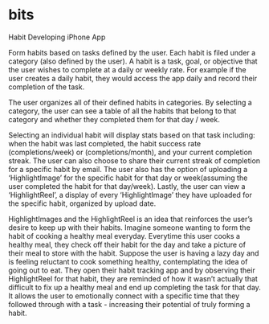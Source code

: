 # bits
Habit Developing iPhone App

 Form habits based on tasks defined by the user. Each habit is filed under a category (also defined by the user). A habit is a task, goal, or objective that the user wishes to complete at a daily or weekly rate. For example if the user creates a daily habit, they would access the app daily and record their completion of the task.
 
  The user organizes all of their defined habits in categories. By selecting a category, the user can see a table of all the habits that belong to that category and whether they completed them for that day / week.
  
  Selecting an individual habit will display stats based on that task including: when the habit was last completed, the habit success rate (completions/week) or (completions/month), and your current completion streak. The user can also choose to share their current streak of completion for a specific habit by email. The user also has the option of uploading a ‘HighlightImage’ for the specific habit for that day or week(assuming the user completed the habit for that day/week). Lastly, the user can view a ‘HighlightReel’, a display of every ‘HighlightImage’ they have uploaded for the specific habit, organized by upload date.
  
  HighlightImages and the HighlightReel is an idea that reinforces the user’s desire to keep up with their habits. Imagine someone wanting to form the habit of cooking a healthy meal everyday. Everytime this user cooks a healthy meal, they check off their habit for the day and take a picture of their meal to store with the habit. Suppose the user is having a lazy day and is feeling reluctant to cook something healthy, contemplating the idea of going out to eat. They open their habit tracking app and by observing their HighlightReel for that habit, they are reminded of how it wasn’t actually that difficult to fix up a healthy meal and end up completing the task for that day. It allows the user to emotionally connect with a specific time that they followed through with a task - increasing their potential of truly forming a habit.
